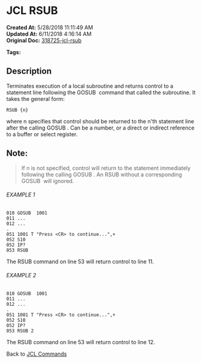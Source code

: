 # JCL RSUB

**Created At:** 5/28/2018 11:11:49 AM  
**Updated At:** 6/11/2018 4:16:14 AM  
**Original Doc:** [318725-jcl-rsub](https://docs.jbase.com/45792-jcl/318725-jcl-rsub)  

**Tags:**
<badge text='go' vertical='middle' />
<badge text='jcl' vertical='middle' />
<badge text='subroutine' vertical='middle' />

## Description 

Terminates execution of a local subroutine and returns control to a statement line following the GOSUB  command that called the subroutine. It takes the general form:

```
RSUB {n}
```

where n specifies that control should be returned to the n'th statement line after the calling GOSUB . Can be a number, or a direct or indirect reference to a buffer or select register.



## Note: 


> If n is not specified, control will return to the statement immediately following the calling GOSUB . An RSUB without a corresponding GOSUB  will ignored.




###### EXAMPLE 1

```
010 GOSUB  1001
011 ...
012 ...
.
051 1001 T "Press <CR> to continue...",+
052 S10
052 IP?
053 RSUB
```

The RSUB command on line 53 will return control to line 11.



###### EXAMPLE 2

```
010 GOSUB  1001
011 ...
012 ...
.
051 1001 T "Press <CR> to continue...",+
052 S10
052 IP?
053 RSUB 2
```

The RSUB command on line 53 will return control to line 12.



Back to [JCL Commands](jcl-commands)
